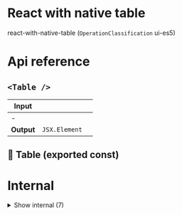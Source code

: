 # React with native table

react-with-native-table (`OperationClassification` ui-es5)



# Api reference

## `<Table />`

| Input      |    |    |
| ---------- | -- | -- |
| - | | |
| **Output** | `JSX.Element`   |    |



## 📄 Table (exported const)

# Internal

<details><summary>Show internal (7)</summary>
    
  # getColumns()

gets all columns you can present based on a modelname, the interfaces of that model, and the data


| Input      |    |    |
| ---------- | -- | -- |
| - | | |
| **Output** | { name: string, <br />presentationType?: text / referenceSingle / referenceMultiple, <br />customPresentation?: {  }, <br />objectParameterKey: {  }, <br /> }[]   |    |



## `<TableHeadItem />`

| Input      |    |    |
| ---------- | -- | -- |
| - | | |
| **Output** | `JSX.Element`   |    |



## `<TableRow />`

| Input      |    |    |
| ---------- | -- | -- |
| - | | |
| **Output** | `JSX.Element`   |    |



## useIsInViewport()

| Input      |    |    |
| ---------- | -- | -- |
| - | | |
| **Output** | {  }   |    |



## 📄 getColumns (exported const)

gets all columns you can present based on a modelname, the interfaces of that model, and the data


## 📄 TableHeadItem (exported const)

## 📄 TableRow (exported const)

  </details>

